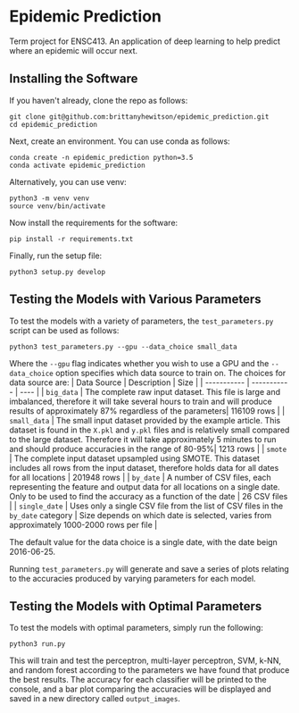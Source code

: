 # Epidemic Prediction 
Term project for ENSC413. An application of deep learning to help predict where an epidemic will occur next. 

## Installing the Software
If you haven't already, clone the repo as follows:
```
git clone git@github.com:brittanyhewitson/epidemic_prediction.git
cd epidemic_prediction
```

Next, create an environment. You can use conda as follows:
```
conda create -n epidemic_prediction python=3.5
conda activate epidemic_prediction
```

Alternatively, you can use venv:
```
python3 -m venv venv
source venv/bin/activate
```

Now install the requirements for the software:
```
pip install -r requirements.txt
```

Finally, run the setup file:
```
python3 setup.py develop
```

## Testing the Models with Various Parameters
To test the models with a variety of parameters, the `test_parameters.py` script can be used as follows:
```
python3 test_parameters.py --gpu --data_choice small_data
```
Where the `--gpu` flag indicates whether you wish to use a GPU and the `--data_choice` option specifies which data source to train on. The choices for data source are:
| Data Source | Description | Size |
| ----------- | ----------- | ---- |
| `big_data` | The complete raw input dataset. This file is large and imbalanced, therefore it will take several hours to train and will produce results of approximately 87% regardless of the parameters| 116109 rows |
| `small_data` | The small input dataset provided by the example article. This dataset is found in the `X.pkl` and `y.pkl` files and is relatively small compared to the large dataset. Therefore it will take approximately 5 minutes to run and should produce accuracies in the range of 80-95%| 1213 rows |
| `smote` | The complete input dataset upsampled using SMOTE. This dataset includes all rows from the input dataset, therefore holds data for all dates for all locations | 201948 rows |
| `by_date` | A number of CSV files, each representing the feature and output data for all locations on a single date. Only to be used to find the accuracy as a function of the date | 26 CSV files |
| `single_date` | Uses only a single CSV file from the list of CSV files in the `by_date` category | Size depends on which date is selected, varies from approximately 1000-2000 rows per file |

The default value for the data choice is a single date, with the date beign 2016-06-25. 

Running `test_parameters.py` will generate and save a series of plots relating to the accuracies produced by varying parameters for each model. 

## Testing the Models with Optimal Parameters
To test the models with optimal parameters, simply run the following:
```
python3 run.py
```
This will train and test the perceptron, multi-layer perceptron, SVM, k-NN, and random forest according to the parameters we have found that produce the best results. The accuracy for each classifier will be printed to the console, and a bar plot comparing the accuracies will be displayed and saved in a new directory called `output_images`. 
